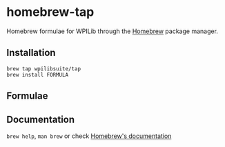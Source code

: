 # homebrew-tap

Homebrew formulae for WPILib through the [Homebrew](https://brew.sh/) package manager.


## Installation

```
brew tap wpilibsuite/tap
brew install FORMULA
```

## Formulae

## Documentation

`brew help`, `man brew` or check [Homebrew's documentation](https://docs.brew.sh/)

